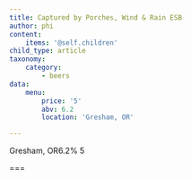 ```yaml
---
title: Captured by Porches, Wind & Rain ESB
author: phi
content:
    items: '@self.children'
child_type: article
taxonomy:
    category:
        - beers
data:
    menu:
        price: '5'
        abv: 6.2
        location: 'Gresham, OR'

---
```


<span class="loc">Gresham, OR</span><span class="abv">6.2%</span> <span class="price">5</span>

===
